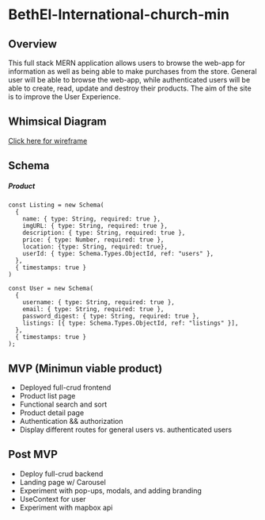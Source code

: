 
# BethEl-International-church-min
## Overview

This full stack MERN application allows users to browse the web-app for information as well as being able to make purchases from the store.
General user will be able to browse the web-app, while authenticated users will be able to create, read, update and destroy their products. The aim of the site is to improve the User Experience.

## Whimsical Diagram

[Click here for wireframe](https://whimsical.com/bethel-church-ministry-LvNnRwWKiXBiZzBgX6JbCY)


## Schema

##### Product

```
const Listing = new Schema(
  {
    name: { type: String, required: true },
    imgURL: { type: String, required: true },
    description: { type: String, required: true },
    price: { type: Number, required: true },
    location: {type: String, required: true},
    userId: { type: Schema.Types.ObjectId, ref: "users" },
  },
  { timestamps: true }
)
```
```
const User = new Schema(
  {
    username: { type: String, required: true },
    email: { type: String, required: true },
    password_digest: { type: String, required: true },
    listings: [{ type: Schema.Types.ObjectId, ref: "listings" }],
  },
  { timestamps: true }
);
```


## MVP (Minimun viable product)

- Deployed full-crud frontend
- Product list page
- Functional search and sort
- Product detail page
- Authentication && authorization
- Display different routes for general users vs. authenticated users

## Post MVP
- Deploy full-crud backend
- Landing page w/ Carousel 
- Experiment with pop-ups, modals, and adding branding
- UseContext for user
- Experiment with mapbox api
